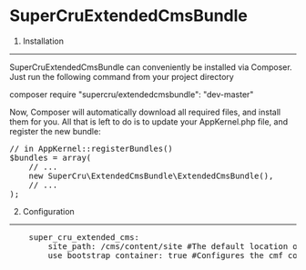SuperCruExtendedCmsBundle
================================

1) Installation
----------------------------------

SuperCruExtendedCmsBundle can conveniently be installed via Composer. Just run the following command from your project directory

composer require "supercru/extendedcmsbundle": "dev-master"

Now, Composer will automatically download all required files, and install them for you. All that is left to do is to update your AppKernel.php file, and register the new bundle:

<pre>
// in AppKernel::registerBundles()
$bundles = array(
    // ...
    new SuperCru\ExtendedCmsBundle\ExtendedCmsBundle(),
    // ...
);
</pre>

2) Configuration
----------------------------------

<pre>
    super_cru_extended_cms:
        site_path: /cms/content/site #The default location of the site path used for the initializer
        use_bootstrap_container: true #Configures the cmf container to use a better bootstrap compatible container instead
</pre>